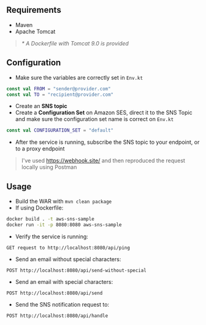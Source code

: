 ## Requirements
- Maven
- Apache Tomcat
>_* A Dockerfile with Tomcat 9.0 is provided_

## Configuration

- Make sure the variables are correctly set in `Env.kt`
```kotlin
const val FROM = "sender@provider.com"
const val TO = "recipient@provider.com"
```
- Create an **SNS topic**
- Create a **Configuration Set** on Amazon SES, direct it to the SNS Topic and make sure the configuration set name is correct on `Env.kt`
```kotlin
const val CONFIGURATION_SET = "default"
```
- After the service is running, subscribe the SNS topic to your endpoint, or to a proxy endpoint
> I've used https://webhook.site/ and then reproduced the request locally using Postman

## Usage
- Build the WAR with `mvn clean package`
- If using Dockerfile:
```sh
docker build . -t aws-sns-sample
docker run -it -p 8080:8080 aws-sns-sample
```
- Verify the service is running:
```
GET request to http://localhost:8080/api/ping
```
- Send an email without special characters:
```
POST http://localhost:8080/api/send-without-special
```
- Send an email with special characters:
```
POST http://localhost:8080/api/send
```
- Send the SNS notification request to:
```
POST http://localhost:8080/api/handle
```

